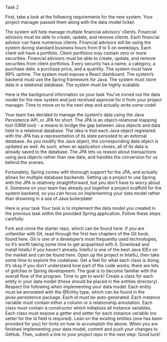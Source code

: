 Task 2 


First, take a look at the following requirements for the new system. Your project manager passed them along with the data model ticket:

The system will help manage multiple financial advisors’ clients.
Financial advisors must be able to create, update, and remove clients.
Each financial advisor can have numerous clients.
Financial advisors will be using the system during standard business hours from 9 to 5 on weekdays.
Each client will have a portfolio.
Client portfolios may contain zero or more securities.
Financial advisors must be able to create, update, and remove securities from client portfolios.
Every security has a name, a category, a purchase date, a purchase price, and a quantity.
The system must have 99% uptime.
The system must expose a React dashboard.
The system’s backend must use the Spring framework for Java.
The system must store data in a relational database.
The system must be highly scalable.

Here is the background information on your task
You’ve ironed out the data model for the new system and just received approval for it from your project manager. Time to move on to the next step and actually write some code!

Your team has decided to manage the system’s data using the Java Persistence API, or JPA for short. The JPA is an object-relational mapping tool (ORM tool) - a means to bridge the gap between Java objects and data held in a relational database. The idea is that each Java object registered with the JPA has a representation of its state persisted to an external database. As you modify the Java object, the corresponding data object is updated as well. As such, when an application closes, all of its data is already saved to the database. The JPA lets us reason about transactions using java objects rather than raw data, and handles the conversion for us behind the scenes.

Fortunately, Spring comes with thorough support for the JPA, and actually allows for multiple database backends. Setting up a project to use Spring with the JPA is relatively straightforward, but you don’t have to worry about it. Someone on your team has already put together a project scaffold for the system backend, so you can focus on implementing your data model rather than drowning in a sea of Java boilerplate!

Here is your task
Your task is to implement the data model you created in the previous task within the provided Spring application. Follow these steps carefully:

Fork and clone the starter repo, which can be found here. If you are unfamiliar with Git, read through the first two chapters of the Git book, found here. Git is one of a developer’s most frequently used technologies, so it’s worth taking some time to get acquainted with it.
Download and install IntelliJ if you haven’t already. IntelliJ is one of the best Java IDEs on the market and can be found here.
Open up the project in IntelliJ, then take some time to explore the codebase. Get a feel for what each class is doing. It’s okay if you don’t understand how part of the code works; there are lots of gotchas in Spring development. The goal is to become familiar with the overall flow of the program.
Time to get to work! Create a class for each entity in your data model (these should be placed in the entities directory). Respect the following when implementing your data model:
Each entity must be annotated with the @Entity type, which can be found in the javax.persistence package.
Each id must be auto-generated.
Each instance variable must contain either a column or a relationship annotation.
Each class must contain a constructor which initializes all instance variables.
Each class must expose a getter and setter for each instance variable (no setter for the id field is required).
Lean on the existing entities (one has been provided for you) for hints on how to accomplish the above.
When you are finished implementing your data model, commit and push your changes to GitHub. Then, submit a link to your project repo in the next step. Good luck!
